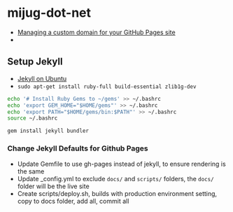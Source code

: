 # mijug-dot-net

- [Managing a custom domain for your GitHub Pages site](https://docs.github.com/en/pages/configuring-a-custom-domain-for-your-github-pages-site/managing-a-custom-domain-for-your-github-pages-site)
- 

## Setup Jekyll

- [Jekyll on Ubuntu](https://jekyllrb.com/docs/installation/ubuntu/)
- `sudo apt-get install ruby-full build-essential zlib1g-dev`

```bash
echo '# Install Ruby Gems to ~/gems' >> ~/.bashrc
echo 'export GEM_HOME="$HOME/gems"' >> ~/.bashrc
echo 'export PATH="$HOME/gems/bin:$PATH"' >> ~/.bashrc
source ~/.bashrc
```

`gem install jekyll bundler`

### Change Jekyll Defaults for Github Pages

- Update Gemfile to use gh-pages instead of jekyll, to ensure rendering is the same
- Update _config.yml to exclude `docs/` and `scripts/` folders, the `docs/` folder will be the live site
- Create scripts/deploy.sh, builds with production environment setting, copy to docs folder, add all, commit all

